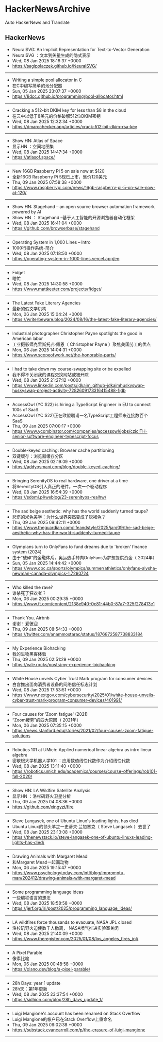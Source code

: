# HackerNewsArchive
Auto HackerNews and Translate

## HackerNews
* NeuralSVG: An Implicit Representation for Text-to-Vector Generation
* NeuralSVG ：文本到矢量生成的隐式表示
* Wed, 08 Jan 2025 18:16:37 +0000
* https://sagipolaczek.github.io/NeuralSVG/
----
* Writing a simple pool allocator in C
* 在C中编写简单的池分配器
* Sun, 05 Jan 2025 23:07:37 +0000
* https://8dcc.github.io/programming/pool-allocator.html
----
* Cracking a 512-bit DKIM key for less than $8 in the cloud
* 在云中以低于8美元的价格破解512位DKIM密钥
* Wed, 08 Jan 2025 12:32:34 +0000
* https://dmarcchecker.app/articles/crack-512-bit-dkim-rsa-key
----
* Show HN: Atlas of Space
* 显示HN ：空间地图集
* Wed, 08 Jan 2025 14:47:34 +0000
* https://atlasof.space/
----
* New 16GB Raspberry Pi 5 on sale now at $120
* 全新16GB Raspberry Pi 5现已上市，售价120美元
* Thu, 09 Jan 2025 07:58:38 +0000
* https://www.raspberrypi.com/news/16gb-raspberry-pi-5-on-sale-now-at-120/
----
* Show HN: Stagehand – an open source browser automation framework powered by AI
* Show HN ： Stagehand –基于人工智能的开源浏览器自动化框架
* Wed, 08 Jan 2025 16:41:04 +0000
* https://github.com/browserbase/stagehand
----
* Operating System in 1,000 Lines – Intro
* 1000行操作系统-简介
* Wed, 08 Jan 2025 07:18:50 +0000
* https://operating-system-in-1000-lines.vercel.app/en
----
* Fidget
* 瞎忙
* Wed, 08 Jan 2025 14:30:58 +0000
* https://www.mattkeeter.com/projects/fidget/
----
* The Latest Fake Literary Agencies
* 最新的假文学机构
* Mon, 06 Jan 2025 15:04:24 +0000
* https://writerbeware.blog/2024/08/16/the-latest-fake-literary-agencies/
----
* Industrial photographer Christopher Payne spotlights the good in American labor
* 工业摄影师克里斯托弗·佩恩（ Christopher Payne ）聚焦美国劳工的优点
* Mon, 06 Jan 2025 14:04:31 +0000
* https://www.scopeofwork.net/the-honorable-parts/
----
* I had to take down my course-swapping site or be expelled
* 我不得不关闭我的课程交换网站或被开除
* Wed, 08 Jan 2025 21:27:12 +0000
* https://www.linkedin.com/posts/jdkaim_github-jdkaimhuskyswap-huskyswap-project-activity-7282609173316415488-1jdb
----
* AccessOwl (YC S22) is hiring a TypeScript Engineer in EU to connect 100s of SaaS
* AccessOwl (YC S22)正在欧盟聘请一名TypeScript工程师来连接数百个SaaS
* Thu, 09 Jan 2025 07:00:17 +0000
* https://www.ycombinator.com/companies/accessowl/jobs/cziclTH-senior-software-engineer-typescript-focus
----
* Double-keyed caching: Browser cache partitioning
* 双键缓存：浏览器缓存分区
* Wed, 08 Jan 2025 02:19:09 +0000
* https://addyosmani.com/blog/double-keyed-caching/
----
* Bringing SerenityOS to real hardware, one driver at a time
* 将SerenityOS引入真正的硬件，一次一个驱动程序
* Wed, 08 Jan 2025 16:54:39 +0000
* https://sdomi.pl/weblog/23-serenityos-realhw/
----
* The sad beige aesthetic: why has the world suddenly turned taupe?
* 悲伤的米色美学：为什么世界突然变成了灰褐色？
* Thu, 09 Jan 2025 09:42:11 +0000
* https://www.theguardian.com/lifeandstyle/2025/jan/09/the-sad-beige-aesthetic-why-has-the-world-suddenly-turned-taupe
----
* Olympians turn to OnlyFans to fund dreams due to 'broken' finance system (2024)
* 由于“破碎”的金融体系，奥运选手转向OnlyFans为梦想提供资金（ 2024年）
* Sun, 05 Jan 2025 14:44:42 +0000
* https://www.cbc.ca/sports/olympics/summer/athletics/onlyfans-alysha-newman-canada-olympics-1.7290724
----
* Who killed the rave?
* 谁杀死了狂欢者？
* Mon, 06 Jan 2025 00:29:35 +0000
* https://www.ft.com/content/2138e940-0c81-44b0-87a7-325f278413e1
----
* Thank You, Airbnb
* 谢谢！爱彼迎
* Thu, 09 Jan 2025 08:54:33 +0000
* https://twitter.com/anammostarac/status/1876872587738833184
----
* My Experience Biohacking
* 我的生物黑客体验
* Thu, 09 Jan 2025 02:51:29 +0000
* https://vale.rocks/posts/my-experience-biohacking
----
* White House unveils Cyber Trust Mark program for consumer devices
* 白宫推出面向消费者设备的网络信任标志计划
* Wed, 08 Jan 2025 17:53:51 +0000
* https://www.nextgov.com/cybersecurity/2025/01/white-house-unveils-cyber-trust-mark-program-consumer-devices/401991/
----
* Four causes for 'Zoom fatigue' (2021)
* “Zoom疲劳”的四大原因（ 2021年）
* Mon, 06 Jan 2025 07:35:15 +0000
* https://news.stanford.edu/stories/2021/02/four-causes-zoom-fatigue-solutions
----
* Robotics 101 at UMich: Applied numerical linear algebra as intro linear algebra
* 密歇根大学机器人学101 ：应用数值线性代数作为介绍线性代数
* Wed, 08 Jan 2025 13:11:40 +0000
* https://robotics.umich.edu/academics/courses/course-offerings/rob101-fall-2020/
----
* Show HN: LA Wildfire Satellite Analysis
* 显示HN ：洛杉矶野火卫星分析
* Thu, 09 Jan 2025 04:08:36 +0000
* https://github.com/xingyzt/fire
----
* Steve Langasek, one of Ubuntu Linux's leading lights, has died
* Ubuntu Linux的领头羊之一史蒂夫·兰加塞克（ Steve Langasek ）去世了
* Wed, 08 Jan 2025 23:13:08 +0000
* https://thenewstack.io/steve-langasek-one-of-ubuntu-linuxs-leading-lights-has-died/
----
* Drawing Animals with Margaret Mead
* 和Margaret Mead一起画动物
* Mon, 06 Jan 2025 19:15:47 +0000
* https://www.psychologytoday.com/intl/blog/impromptu-man/202412/drawing-animals-with-margaret-mead
----
* Some programming language ideas
* 一些编程语言的想法
* Wed, 08 Jan 2025 18:58:58 +0000
* https://jerf.org/iri/post/2025/programming_language_ideas/
----
* LA wildfires force thousands to evacuate, NASA JPL closed
* 洛杉矶野火迫使数千人撤离， NASA喷气推进实验室关闭
* Wed, 08 Jan 2025 21:40:09 +0000
* https://www.theregister.com/2025/01/08/los_angeles_fires_jpl/
----
* A Pixel Parable
* 像素比喻
* Mon, 06 Jan 2025 00:48:58 +0000
* https://olano.dev/blog/a-pixel-parable/
----
* 28h Days: year 1 update
* 28h天：第1年更新
* Wed, 08 Jan 2025 23:37:54 +0000
* https://sidhion.com/blog/28h_days_update_1/
----
* Luigi Mangione's account has been renamed on Stack Overflow
* Luigi Mangione的帐户已在Stack Overflow上重命名
* Thu, 09 Jan 2025 06:02:38 +0000
* https://substack.evancarroll.com/p/the-erasure-of-luigi-mangione
----

